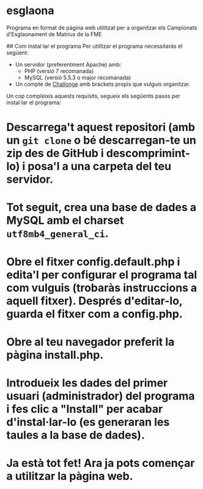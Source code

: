# esglaona
Programa en format de pàgina web utilitzat per a organitzar els Campionats d'Esglaonament de Matrius de la FME

## Com instal·lar el programa
Per utilitzar el programa necessitaràs el següent:

* Un servidor (preferentment Apache) amb:
   * PHP (versió 7 recomanada)
   * MySQL (versió 5.5.3 o major recomanada)
* Un compte de [Challonge](http://challonge.com) amb brackets propis que vulguis organitzar.

Un cop compleixis aquests requisits, segueix els següents pasos per instal·lar el programa:

# Descarrega't aquest repositori (amb un `git clone` o bé descarregan-te un zip des de GitHub i descomprimint-lo) i posa'l a una carpeta del teu servidor.
# Tot seguit, crea una base de dades a MySQL amb el charset `utf8mb4_general_ci`.
# Obre el fitxer config.default.php i edita'l per configurar el programa tal com vulguis (trobaràs instruccions a aquell fitxer). Després d'editar-lo, guarda el fitxer com a config.php.
# Obre al teu navegador preferit la pàgina install.php.
# Introdueix les dades del primer usuari (administrador) del programa i fes clic a "Install" per acabar d'instal·lar-lo (es generaran les taules a la base de dades).
# Ja està tot fet! Ara ja pots començar a utilitzar la pàgina web.
